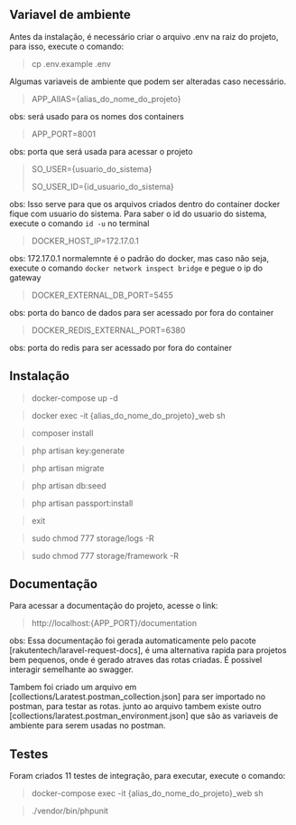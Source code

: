 ## Variavel de ambiente

Antes da instalação, é necessário criar o arquivo .env na raiz do projeto, para isso, execute o comando:

> cp .env.example .env

Algumas variaveis de ambiente que podem ser alteradas caso necessário.

> APP_AlIAS={alias_do_nome_do_projeto}

obs: será usado para os nomes dos containers

> APP_PORT=8001

obs: porta que será usada para acessar o projeto

> SO_USER={usuario_do_sistema}
> 
> SO_USER_ID={id_usuario_do_sistema}

obs: Isso serve para que os arquivos criados dentro do container docker fique com usuario do sistema. Para saber o id do usuario do sistema, execute o comando `id -u` no terminal

> DOCKER_HOST_IP=172.17.0.1

obs: 172.17.0.1 normalemnte é o padrão do docker, mas caso não seja, execute o comando `docker network inspect bridge` e pegue o ip do gateway

> DOCKER_EXTERNAL_DB_PORT=5455

obs: porta do banco de dados para ser acessado por fora do container

> DOCKER_REDIS_EXTERNAL_PORT=6380

obs: porta do redis para ser acessado por fora do container

## Instalação

> docker-compose up -d

> docker exec -it {alias_do_nome_do_projeto}_web sh

> composer install

> php artisan key:generate

> php artisan migrate

> php artisan db:seed

> php artisan passport:install

> exit

> sudo chmod 777 storage/logs -R

> sudo chmod 777 storage/framework -R


## Documentação

Para acessar a documentação do projeto, acesse o link:

> http://localhost:{APP_PORT}/documentation

obs: Essa documentação foi gerada automaticamente pelo pacote [rakutentech/laravel-request-docs], é uma 
alternativa rapida para projetos bem pequenos, onde é gerado atraves das rotas criadas. É possivel interagir semelhante ao swagger.

Tambem foi criado um arquivo em [collections/Laratest.postman_collection.json] para ser importado no postman, para testar as rotas. 
junto ao arquivo tambem existe outro [collections/laratest.postman_environment.json] que são as variaveis de ambiente para 
serem usadas no postman.

## Testes

Foram criados 11 testes de integração, para executar, execute o comando:

> docker-compose exec -it {alias_do_nome_do_projeto}_web sh

> ./vendor/bin/phpunit
